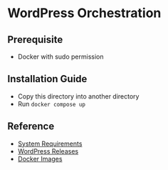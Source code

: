# WordPress Orchestration

## Prerequisite
- Docker with sudo permission

## Installation Guide
- Copy this directory into another directory
- Run `docker compose up`

## Reference
- [System Requirements](https://wordpress.org/about/requirements/)
- [WordPress Releases](https://wordpress.org/download/releases/)
- [Docker Images](https://hub.docker.com/_/wordpress)
